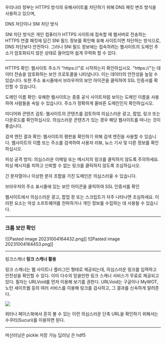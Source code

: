 
우리나라 정부는 HTTPS 방식의 유해사이트를 차단하기 위해 DNS 패킷 변조 방식을 사용하고 있으며,  
  
DNS 차단이나 SNI 차단 방식  
  
SNI 차단 방식은 개인 컴퓨터가 HTTPS 사이트에 접속할 때 웹서버로 전송하는 HTTPS 연결 패킷에 담긴 SNI 필드 정보를 확인해 유해 사이트이면 차단하는 방식으로, DNS 차단보다 안전하다. 그러나 SNI 필드 정보에는 접속하려는 웹사이트의 도메인 주소가 암호화되지 않은 상태로 들어있어 쉽게 무력화 할 수 있다.  
  
---

HTTPS 확인: 웹사이트 주소가 "https://"로 시작하는지 확인하십시오. "https://"는 데이터 전송을 암호화하는 보안 프로토콜을 나타냅니다. 이는 데이터의 안전성을 높일 수 있습니다. 또한 주소 표시줄에서 브라우저의 보안 아이콘을 클릭하여 SSL 인증서를 확인할 수 있습니다.

도메인 이름 확인: 유해한 웹사이트는 종종 공식 사이트처럼 보이는 도메인 이름을 사용하여 사람들을 속일 수 있습니다. 주소가 정확하게 올바른 도메인인지 확인하십시오.

미디어와 콘텐츠 검토: 웹사이트의 콘텐츠를 검토하여 의심스러운 광고, 팝업, 링크 또는 다운로드를 확인하십시오. 의심스러운 콘텐츠가 있는 경우 해당 웹사이트를 떠나는 것이 좋습니다.

검색 엔진 결과 확인: 웹사이트의 평판을 확인하기 위해 검색 엔진을 사용할 수 있습니다. 웹사이트의 이름 또는 주소를 검색하여 사용자 리뷰, 뉴스 기사 및 다른 정보를 확인하십시오.

피싱 공격 방지: 의심스러운 이메일 또는 메시지의 링크를 클릭하지 않도록 주의하세요. 피싱 메시지를 피하고 신뢰할 수 없는 링크를 클릭하지 않도록 조심하십시오.

긴 문자열이나 이상한 문자 조합을 가진 도메인은 의심스러울 수 있습니다.

브라우저의 주소 표시줄에 있는 보안 아이콘을 클릭하여 SSL 인증서를 확인

웹사이트에서 의심스러운 광고, 팝업 창 또는 스크립트가 자주 나타나면 조심하세요. 이러한 요소는 악성 소프트웨어를 전파하거나 개인 정보를 수집하는 데 사용될 수 있습니다.


---
### 크롬 보안 확인
![[Pasted image 20231004164432.png]]
![[Pasted image 20231004164453.png]]

---

링크스캐너
**링크 스캐너 활용**

링크 스캐너는 웹 사이트나 플러그인 형태로 제공되는데, 의심스러운 링크를 입력하고 안전성을 확인할 수 있다. 이미 다수의 믿을만한 링크 스캐너 서비스가 무료로 제공되고 있다. 필자는 URLVoid를 먼저 이용해 보기를 권한다. URLVoid는 구글이나 MyWOT, 노턴 세이프웹 등의 여러 서비스를 이용해 링크를 검사하고, 그 결과를 신속하게 알려준다.

  
![](https://files.itworld.co.kr/archive/image/u100004/How%20to%20Tell%20if%20a%20Link%20Is%20Safe%20Without%20Clicking%20on%20It%20-%20PCWorld.jpeg)

  
  위터나 페이스북에서 흔히 볼 수 있는 이런 의심스러운 단축 URL을 확인하기 위해서는 수쿠리(Sucuri)를 이용하면 된다.  
  
---

머신러닝은  pickle 저장 가능
딥러닝 은 hdf5